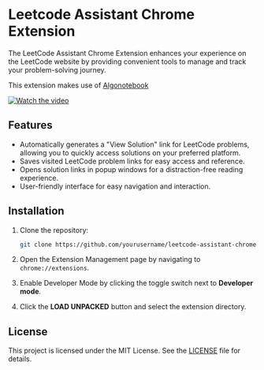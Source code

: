 # Leetcode Assistant Chrome Extension

The LeetCode Assistant Chrome Extension enhances your experience on the LeetCode website by providing convenient tools to manage and track your problem-solving journey.

This extension makes use of [Algonotebook](https://github.com/buikhacnam/algo-notebook)


[![Watch the video](https://img.youtube.com/vi/rgQktsSuO4A/hqdefault.jpg)](https://www.youtube.com/embed/rgQktsSuO4A)

## Features

- Automatically generates a "View Solution" link for LeetCode problems, allowing you to quickly access solutions on your preferred platform.
- Saves visited LeetCode problem links for easy access and reference.
- Opens solution links in popup windows for a distraction-free reading experience.
- User-friendly interface for easy navigation and interaction.

## Installation

1. Clone the repository:

   ```bash
   git clone https://github.com/yourusername/leetcode-assistant-chrome-extension.git
    ```
2. Open the Extension Management page by navigating to `chrome://extensions`.
3. Enable Developer Mode by clicking the toggle switch next to **Developer mode**.
4. Click the **LOAD UNPACKED** button and select the extension directory.
    
## License

This project is licensed under the MIT License. See the [LICENSE](LICENSE) file for details.
